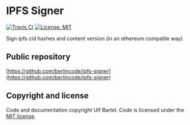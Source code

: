IPFS Signer
===========

[![Travis CI](https://travis-ci.org/berlincode/ipfs-signer.svg?branch=master&style=flat)](https://travis-ci.org/berlincode/ipfs-signer)
[![License: MIT](https://img.shields.io/badge/License-MIT-yellow.svg)](https://github.com/berlincode/ipfs-signer/blob/master/LICENSE)

Sign ipfs cid hashes and content version (in an ethereum compatile way)

Public repository
-----------------

[https://github.com/berlincode/ipfs-signer](https://github.com/berlincode/ipfs-signer)

Copyright and license
---------------------

Code and documentation copyright Ulf Bartel. Code is licensed under the
[MIT license](./LICENSE).


